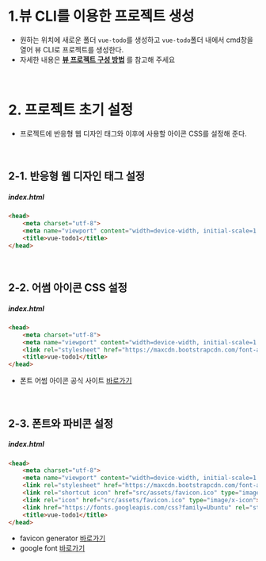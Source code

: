 # 1.뷰 CLI를 이용한 프로젝트 생성
- 원하는 위치에 새로운 폴더 `vue-todo`를 생성하고 `vue-todo`폴더 내에서 cmd창을 열어 뷰 CLI로 프로젝트를 생성한다.
- 자세한 내용은 **[뷰 프로젝트 구성 방법](https://github.com/ahn-sujin/TIL/blob/main/vue/vue04.md)** 를 참고해 주세요

<br>


# 2. 프로젝트 초기 설정
* 프로젝트에 반응형 웹 디자인 태그와 이후에 사용할 아이콘 CSS를 설정해 준다. 

<br>

## 2-1. 반응형 웹 디자인 태그 설정

##### index.html
```html
<head>
    <meta charset="utf-8">
    <meta name="viewport" content="width=device-width, initial-scale=1.0">
    <title>vue-todo1</title>
</head>
```

<br>

## 2-2. 어썸 아이콘 CSS 설정

##### index.html
```html
<head>
    <meta charset="utf-8">
    <meta name="viewport" content="width=device-width, initial-scale=1.0">
    <link rel="stylesheet" href="https://maxcdn.bootstrapcdn.com/font-awesome/4.7.0/css/font-awesome.min.css">
    <title>vue-todo1</title>
</head>
```

- 폰트 어썸 아이콘 공식 사이트 [바로가기](https://fontawesome.com/)

<br>

## 2-3. 폰트와 파비콘 설정

##### index.html
```html
<head>
    <meta charset="utf-8">
    <meta name="viewport" content="width=device-width, initial-scale=1.0">
    <link rel="stylesheet" href="https://maxcdn.bootstrapcdn.com/font-awesome/4.7.0/css/font-awesome.min.css">
    <link rel="shortcut icon" href="src/assets/favicon.ico" type="image/x-icon">
    <link rel="icon" href="src/assets/favicon.ico" type="image/x-icon">
    <link href="https://fonts.googleapis.com/css?family=Ubuntu" rel="stylesheet">
    <title>vue-todo1</title>
</head>
```

- favicon generator [바로가기](https://www.favicon-generator.org/)
- google font [바로가기](https://fonts.google.com/?subset=korean) 
